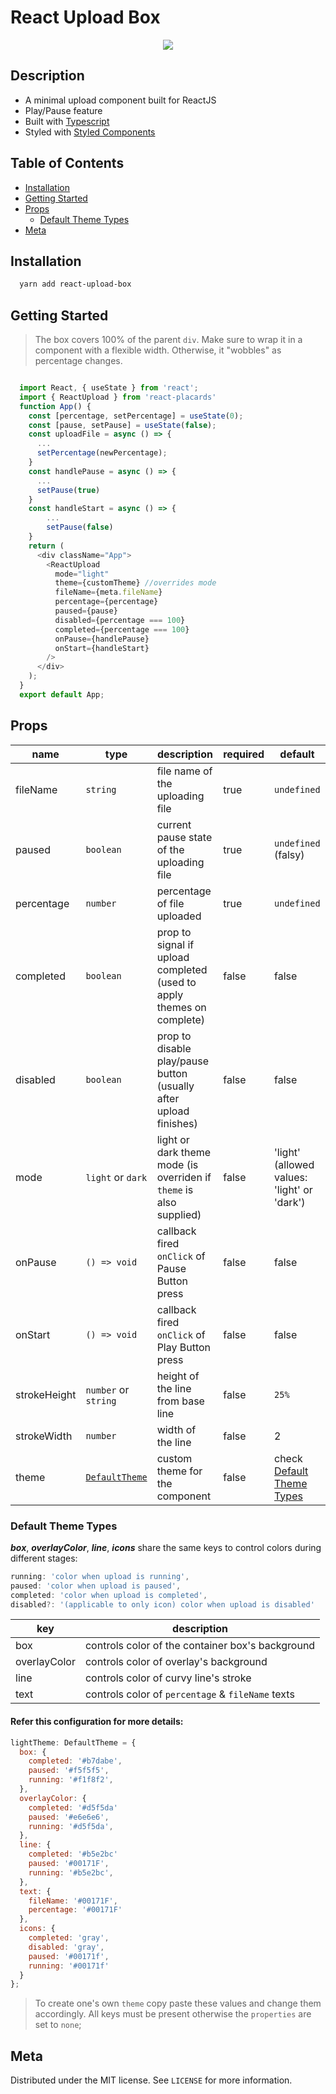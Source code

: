 # React Upload Box

<div align="center">
  <div>
    <img src="./readme-assets/react-upload-box.gif" />
  </div>
</div>

<h2>Description</h2>

- A minimal upload component built for ReactJS
- Play/Pause feature
- Built with [Typescript](https://www.typescriptlang.org/)
- Styled with [Styled Components](https://www.styled-components.com/)

<h2>Table of Contents</h2>

- [Installation](#-installation)
- [Getting Started](#getting-started)
- [Props](#props)
  - [Default Theme Types](#default-theme-types)
- [Meta](#meta)

## Installation

```sh
  yarn add react-upload-box
```

## Getting Started

> The box covers 100% of the parent `div`. Make sure to wrap it in a component with a flexible width. Otherwise, it "wobbles" as percentage changes.

```javascript

  import React, { useState } from 'react';
  import { ReactUpload } from 'react-placards'
  function App() {
    const [percentage, setPercentage] = useState(0);
    const [pause, setPause] = useState(false);
    const uploadFile = async () => {
      ...
      setPercentage(newPercentage);
    }
    const handlePause = async () => {
      ...
      setPause(true)
    }
    const handleStart = async () => {
        ...
        setPause(false)
    }
    return (
      <div className="App">
        <ReactUpload
          mode="light"
          theme={customTheme} //overrides mode
          fileName={meta.fileName}
          percentage={percentage}
          paused={pause}
          disabled={percentage === 100}
          completed={percentage === 100}
          onPause={handlePause}
          onStart={handleStart}
        />
      </div>
    );
  }
  export default App;

```

## Props

| name         | type                                   | description                                                           | required | default                                           |
| ------------ | -------------------------------------- | --------------------------------------------------------------------- | -------- | ------------------------------------------------- |
| fileName     | `string`                               | file name of the uploading file                                       | true     | `undefined`                                       |
| paused       | `boolean`                              | current pause state of the uploading file                             | true     | `undefined` (falsy)                               |
| percentage   | `number`                               | percentage of file uploaded                                           | true     | `undefined`                                       |
| completed    | `boolean`                              | prop to signal if upload completed (used to apply themes on complete) | false    | false                                             |
| disabled     | `boolean`                              | prop to disable play/pause button (usually after upload finishes)     | false    | false                                             |
| mode         | `light` or `dark`                      | light or dark theme mode (is overriden if `theme` is also supplied)   | false    | 'light' (allowed values: 'light' or 'dark')       |
| onPause      | `() => void`                           | callback fired `onClick` of Pause Button press                        | false    | false                                             |
| onStart      | `() => void`                           | callback fired `onClick` of Play Button press                         | false    | false                                             |
| strokeHeight | `number` or `string`                   | height of the line from base line                                     | false    | `25%`                                             |
| strokeWidth  | `number`                               | width of the line                                                     | false    | 2                                                 |
| theme        | [`DefaultTheme`](#default-theme-types) | custom theme for the component                                        | false    | check [Default Theme Types](#default-theme-types) |

### Default Theme Types

**_box_**, **_overlayColor_**, **_line_**, **_icons_** share the same keys to control colors during different stages:

```javascript
running: 'color when upload is running',
paused: 'color when upload is paused',
completed: 'color when upload is completed',
disabled?: '(applicable to only icon) color when upload is disabled'
```

| key          | description                                       |
| ------------ | ------------------------------------------------- |
| box          | controls color of the container box's background  |
| overlayColor | controls color of overlay's background            |
| line         | controls color of curvy line's stroke             |
| text         | controls color of `percentage` & `fileName` texts |

#### Refer this configuration for more details:

```javascript
lightTheme: DefaultTheme = {
  box: {
    completed: '#b7dabe',
    paused: '#f5f5f5',
    running: '#f1f8f2',
  },
  overlayColor: {
    completed: '#d5f5da'
    paused: '#e6e6e6',
    running: '#d5f5da',
  },
  line: {
    completed: '#b5e2bc'
    paused: '#00171F',
    running: '#b5e2bc',
  },
  text: {
    fileName: '#00171F',
    percentage: '#00171F'
  },
  icons: {
    completed: 'gray',
    disabled: 'gray',
    paused: '#00171f',
    running: '#00171f'
  }
};
```

> To create one's own `theme` copy paste these values and change them accordingly. All keys must be present otherwise the `properties` are set to `none`;

## Meta

Distributed under the MIT license. See `LICENSE` for more information.
